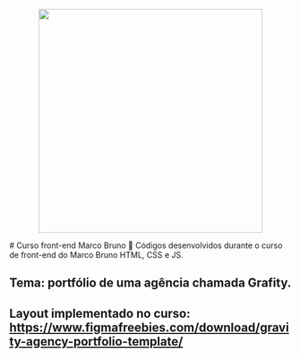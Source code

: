 <p align="center"><img src="https://raw.githubusercontent.com/MatheusHonorato/curso-front-end-marco-bruno/master/html-css-js.png" width="400"></p>
# Curso front-end Marco Bruno
🐔 Códigos desenvolvidos durante o curso de front-end do Marco Bruno HTML, CSS e JS.

## Tema: portfólio de uma agência chamada Grafity.
## Layout implementado no curso: https://www.figmafreebies.com/download/gravity-agency-portfolio-template/
